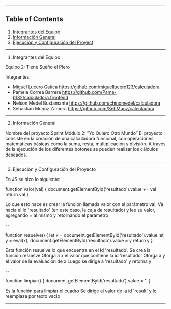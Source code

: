 ***
## Table of Contents
1. [Integrantes del Equipo](#Integrantes-del-Equipo)
2. [Información General](#Información-General)
3. [Ejecución y Configuración del Proyect](#Ejecución-y-Configuración-del-Proyecto)

***
1. Integrantes del Equipo

Equipo 2: Tiene Sueño el Piero

Integrantes:
- Miguel Lucero Gatica https://github.com/miguellucero123/calculadora
- Pamela Correa Barrera https://github.com/Pame-b182/calculadora.frontend
- Nelson Medel Bustamante https://github.com/chinomedel/calculadora
- Sebastian Muñoz Zamora https://github.com/SebMunz/calculadora
***
2. Información General

Nombre del proyecto    Sprint Módulo 2: "Yo Quiero Otro Mundo”
El proyecto consiste en la creación de una calculadora funcional, con operaciones matemáticas básicas como la suma, resta, multiplicación y división. A través de la ejecución de los diferentes botones se pueden realizar los cálculos deseados.
***
3. Ejecución y Configuración del Proyecto

En JS se hizo lo siguiente:

  function valor(val) {
      document.getElementById('resultado').value += val
      return val
  }

Lo que esto hace es crear la función llamada valor con el parámetro val.
Va hacia el Id 'resultado' (en este caso, la caja de resultado) y lee su valor, agregando = al mismo y retornando el parámetro

--

 function resuelve() {
     let x = document.getElementById('resultado').value
     let y = eval(x);
      document.getElementById('resultado').value = y
      return y
  }

Esta función resuelve lo que encuentra en el Id 'resultado'.
Se crea la función resuelve
Otorga a x el valor que contiene la id 'resultado'
Otorga a y el valor de la evaluación de x
Luego se dirige a 'resultado' y retorna y

--

  function limpiar() {
      document.getElementById('resultado').value = ''
}

Es la función para limpiar el cuadro
Se dirige al valor de la id 'result' y lo reemplaza por texto vacio
***
